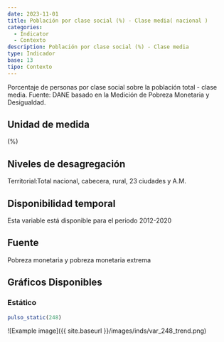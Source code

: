 ```yaml
---
date: 2023-11-01
title: Población por clase social (%) - Clase media( nacional )
categories:
  - Indicator
  - Contexto
description: Población por clase social (%) - Clase media
type: Indicador
base: 13
tipo: Contexto
--- 
```


Porcentaje de personas por clase social sobre la población total - clase media.
Fuente: DANE basado en la Medición de Pobreza Monetaria y Desigualdad.

## Unidad de medida
(%)

## Niveles de desagregación
Territorial:Total nacional, cabecera, rural, 23 ciudades y A.M.

## Disponibilidad temporal
Esta variable está disponible para el periodo 2012-2020

## Fuente
Pobreza monetaria y pobreza monetaria extrema

## Gráficos Disponibles

### Estático

``` R
pulso_static(248)
```

![Example image]({{ site.baseurl }}/images/inds/var_248_trend.png)